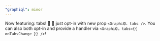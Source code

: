 ```yaml
---
"graphiql": minor
---
```


Now featuring: tabs! 🥳 🍾 just opt-in with new prop `<GraphiQL tabs />`. 
You can also both opt-in and provide a handler via `<GraphiQL tabs={{ onTabsChange }} />`!
